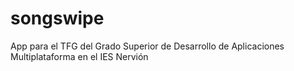 # songswipe

App para el TFG del Grado Superior de Desarrollo de Aplicaciones Multiplataforma en el IES Nervión

<!-- ## Getting Started -->

